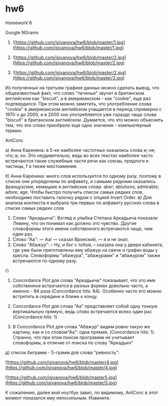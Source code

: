 # hw6
Homework'6

Google NGrams

1. ![https://github.com/isivanova/hw6/blob/master/1.jpg](https://github.com/isivanova/hw6/blob/master/1.jpg)

2. ![https://github.com/isivanova/hw6/blob/master/2.jpg](https://github.com/isivanova/hw6/blob/master/2.jpg)

3. ![https://github.com/isivanova/hw6/blob/master/2.jpg](https://github.com/isivanova/hw6/blob/master/3.jpg)

Из полученных на третьем графике данных можно сделать вывод, что общеизвестный факт, что слово "печенье" звучит в британском английском как "biscuit", а в американском - как "сookie", еще раз подтвердился. При этом можно заметить, что употребление слова "cookie" в американском английском учащается в период спримерно с 1970-х до 2000, и в 2000 оно употребляется уже гораздо чаще слова "biscuit" в британском английском. Думается, что это можно объяснить тем, что это слово приобрело еще одно значение - компьютерный термин.

AntConc

a) Анна Каренина: в 5-ке наиболее частотных оказались слова и; не; что; в; он. Это неудивительно, ведь во всех текстах наиболее часто встречаются такие служебные части речи как союзы, предлоги и частицы, f а также местоимения.

б) Анна Каренина: много слов используется по одному разу, поэтому в списке они упорядочены по алфавиту, и самыми редкими оказались французские, немецкие и английские слова: aber; ablutions; admirable; adore; age. Чтобы быстро получить список самых редких слов, необходимо поставить галочку рядом с опцией Invert Order.
в) Для анализа контекста я выбрала три первых по алфавиту русских слова в списке самых редких слов

1. Слово "Аркадьича": Взгляд и улыбка Степана Аркадьича показали Левину, что он понимал как должно это чувство. Другие словоформы этого имени собственного встречаются чаще, чем один раз.
2. Слово "Аа": — Аа! — сказал Вронский, — я и не знал. 
3. Слово "Абажур": – Ну, и бог с тобой, – сказала она у двери кабинета, где уже были приготовлены ему абажур на свече и графин воды у кресла. Cловоформы "абажура", "абажурами" и "абажуром" также встречаются по одному разу.

г) 
1. Concordance Plot для слова "Аркадьича" показывает, что это имя собственное встречается в разных формах довольно часто, а именно - 84 раза (Concordance hits: 84). Особенно часто его можно встретить в середине и ближе к концу.

2. Concordance Plot для слова "Аа" представляет собой одну тонкую вертикальную прямую, ведь слово встречается всехо один раз (Concordance hits: 1).

3. В Concordance Plot для слова "Абвжур" видим ровно такую же картину, как и со словом"Аа": одна прямая, (Concordance hits: 1). Странно, что при этом поиске программа не учитывает словоформы, в отличие от поиска по слову "Аркадьич"

д) список биграмм - 5-грамм для слова "ревность":

![https://github.com/isivanova/hw6/blob/master/4.jpg](https://github.com/isivanova/hw6/blob/master/4.jpg)


![https://github.com/isivanova/hw6/blob/master5.jpg](https://github.com/isivanova/hw6/blob/master/5.jpg)


К сожалению, далее мой ноутбук завис, по видимому, AntConc в этот момент показался ему непосильным. Извините.
